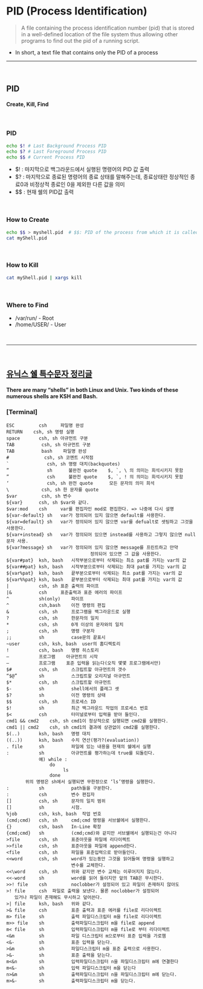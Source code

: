 # PID (Process Identification)
> A file containing the process identification number (pid) that is stored in a well-defined location of the file system
> thus allowing other programs to find out the pid of a running script.
* In short, a text file that contains only the PID of a process

<hr> 
<br>

## PID

#### Create, Kill, Find

<br>

### PID
```bash
echo $! # Last Background Process PID
echo $? # Last Foreground Process PID
echo $$ # Current Process PID
```
* $! : 마지막으로 백그라운드에서 실행된 명령어의 PID 값 출력
* $? : 마지막으로 종료된 명령어의 종료 상태를 말해주는데, 종료상태란 정상적인 종료0과 비정상적 종료인 0을 제외한 다른 값을 의미
* $$ : 현재 쉘의 PID값 출력

<br>

### How to Create

``` bash
echo $$ > myshell.pid  # $$: PID of the process from which it is called 
cat myShell.pid
```

<br>

### How to Kill

``` bash
cat myShell.pid | xargs kill
```

<br>

### Where to Find
* /var/run/ - Root
* /home/USER/ - User

<br>
<hr>
<br>

## [유닉스 쉘 특수문자 정리글](https://idchowto.com/?p=11930)

#### There are many “shells” in both Linux and Unix. Two kinds of these numerous shells are KSH and Bash.

### [Terminal]

```
ESC         csh     파일명 완성
RETURN    csh, sh 명령 실행
space       csh, sh 아규먼트 구분
TAB          csh, sh 아규먼트 구분
TAB          bash    파일명 완성
#             csh, sh 코멘트 시작점
`              csh, sh 명령 대치(backquotes)
”              sh      불완전 quote    $, `, \ 의 의미는 희석시키지 못함
”              csh     불완전 quote    $, `, ! 의 의미는 희석시키지 못함
‘              csh, sh 완전 quote      모든 문자의 의미 희석
\            csh, sh 한 문자를 quote
$var         csh, sh 변수
${var}      csh, sh $var와 같다.
$var:mod    csh     var를 편집자인 mod로 편집한다. => 나중에 다시 설명
${var-default} sh   var가 정의되어 있지 않으면 default를 사용한다.
${var=default} sh   var가 정의되어 있지 않으면 var를 defualt로 셋팅하고 그것을 사용한다.
${var+instead} sh   var가 정의되어 있으면 instead를 사용하고 그렇지 않으면 null 문자 사용.
${var?message} sh   var가 정의되어 있지 않으면 message를 프린트하고 만약
                               정의되어 있으면 그 값을 사용한다.
${var#pat}  ksh, bash   시작부분으로부터 삭제되는 최소 pat를 가지는 var의 값
${var##pat} ksh, bash   시작부분으로부터 삭제되는 최대 pat를 가지는 var의 값
${var%pat}  ksh, bash   끝부분으로부터 삭제되는 최소 pat를 가지는 var의 값
${var%%pat} ksh, bash   끝부분으로부터 삭제되는 최대 pat를 가지는 var의 값
|           csh, sh 표준 출력의 파이프
|&          csh     표준출력과 표준 에러의 파이프
^           sh(only)    파이프
^           csh,bash    이전 명령의 편집
&           csh, sh     프로그램을 백그라운드로 실행
?           csh, sh     한문자의 일치
*           csh, sh     0개 이상의 문자와의 일치
;           csh, sh     명령 구분자
;;          sh          case문의 끝표시
~user       csh, ksh, bash  user의 홈디렉토리
!           csh, bash   명령 히스토리
–           프로그램    아규먼트의 시작
–           프로그램    표준 입력을 읽는다(오직 몇몇 프로그램에서만)
$#          csh, sh     스크립트할 아규먼트의 갯수
“$@”        sh          스크립트할 오리지널 아규먼트
$*          csh, sh     스크립트할 아규먼트
$-          sh          shell에서의 플레그 셋
$?          sh          이전 명령의 상태
$$          csh, sh     프로세스 ID
$!          sh          최근 백그라운드 작업의 프로세스 번호
$<          csh         터미널로부터 입력을 받아 들인다.
cmd1 && cmd2    csh, sh cmd1이 정상적으로 실행되면 cmd2를 실행한다.
cmd1 || cmd2    csh, sh cmd1의 결과에 상관없이 cmd2를 실행한다.
$(..)       ksh, bash   명령 대치
((..))      ksh, bash   수치 연산(평가?(evaluation))
. file      sh          파일에 있는 내용을 현재의 쉘에서 실행
:           sh          아규먼트를 평가하는데 true를 되돌린다.
            예) while :
                do
                     ls
                done
       위의 명령은 sh에서 실행되면 무한정으로 ‘ls’명령을 실행한다.
:           sh          path들을 구분한다.
:           csh         변수 편집자
[]          csh, sh     문자의 일치 범위
[]          sh          시험.
%job        csh, ksh, bash  작업 번호
(cmd;cmd)   csh, sh     cmd;cmd 명령을 서브쉘에서 실행한다.
{}          csh, bash   In-Line 확장
{cmd;cmd}   sh          (cmd;cmd)와 같지만 서브쉘에서 실행되는건 아니다
>file       csh, sh     표준아웃을 파일에 리다이렉트
>>file      csh, sh     표준아웃을 파일에 append한다.
<file       csh, sh     파일을 표준입력으로 받아들인다.
<<word      csh, sh     word가 있는동안 그것을 읽어들여 명령을 실행하고
                        변수를 교체한다.
<<\word     csh, sh     위와 같지만 변수 교체는 이루어지지 않는다.
<<-word     sh          word를 읽어 들이지만 앞의 TAB은 무시한다.
>>! file    csh         noclobber가 설정되어 있고 파일이 존재하지 않아도
>! file     csh  파일로 출력을 보낸다. 물론 noclobber가 설정되어
   있거나 파일이 존재해도 무시하고 덮어쓴다.
>| file     ksh, bash   위와 같다.
>& file     csh         표준 출력과 표준 에러를 file로 리다이렉트
m> file     sh          출력 파일디스크립터 m을 file로 리다이렉트
m>> file    sh          출력파일디스크립터 m을 file로 append
m< file     sh          입력파일디스크립터 m을 file로 부터 리다이렉트
<&m         sh          파일 디스크립터 m으로부터 표준 입력을 가로챔
<&-         sh          표준 입력을 닫는다.
>&m         sh          파일디스크립터 m을 표준 출력으로 사용한다.
>&-         sh          표준 출력을 닫는다.
m<&n        sh          입력파일디스크립터 n을 파일디스크립터 m에 연결한다
m<&-        sh          입력 파일디스크립터 m을 닫는다
n>&m        sh          출력파일디스크립터 n을 파일디스크립터 m에 닫는다.
m>&-        sh          출력파일디스크립터 m을 닫는다.
```
